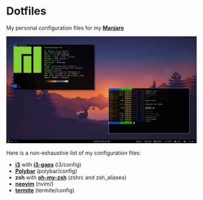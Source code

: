 # Dotfiles

My personal configuration files for my **[Manjaro](https://manjaro.org/)**

<p align="center">
  <img src="desktop.png" alt="desktop">
</p>


Here is a non-exhaustive list of my configuration files:
* **[i3](https://i3wm.org/)** with **[i3-gaps](https://github.com/Airblader/i3)** (i3/config)
* **[Polybar](https://github.com/jaagr/polybar)** (polybar/config)
* **zsh** with **[oh-my-zsh](https://ohmyz.sh/)** (zshrc and zsh_aliases)
* **[neovim]()** (nvim/)
* **[termite](https://github.com/thestinger/termite)** (termite/config)
